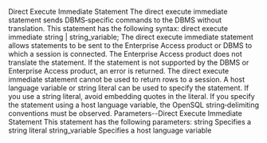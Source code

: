 Direct Execute Immediate Statement
The direct execute immediate statement sends DBMS‑specific commands to the DBMS without translation.
This statement has the following syntax:
direct execute immediate string | string_variable;
The direct execute immediate statement allows statements to be sent to the Enterprise Access product or DBMS to which a session is connected. The Enterprise Access product does not translate the statement. If the statement is not supported by the DBMS or Enterprise Access product, an error is returned. The direct execute immediate statement cannot be used to return rows to a session.
A host language variable or string literal can be used to specify the statement. If you use a string literal, avoid embedding quotes in the literal. If you specify the statement using a host language variable, the OpenSQL string‑delimiting conventions must be observed.
Parameters--Direct Execute Immediate Statement
This statement has the following parameters:
string
Specifies a string literal
string_variable
Specifies a host language variable
